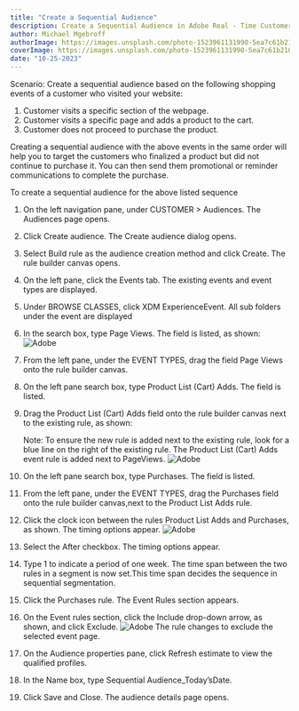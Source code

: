 ```yaml
---
title: "Create a Sequential Audience"
description: Create a Sequential Audience in Adobe Real - Time Customer Data.
author: Michael Mgebroff
authorImage: https://images.unsplash.com/photo-1523961131990-5ea7c61b2107?auto=format&fit=crop&q=80&w=2048&ixlib=rb-4.0.3&ixid=M3wxMjA3fDB8MHxwaG90by1wYWdlfHx8fGVufDB8fHx8fA%3D%3D
coverImage: https://images.unsplash.com/photo-1523961131990-5ea7c61b2107?auto=format&fit=crop&q=80&w=2048&ixlib=rb-4.0.3&ixid=M3wxMjA3fDB8MHxwaG90by1wYWdlfHx8fGVufDB8fHx8fA%3D%3D
date: "10-25-2023"
---
```


Scenario: Create a sequential audience based on the following shopping events of a customer who visited your website:

1. Customer visits a specific section of the webpage.
2. Customer visits a specific page and adds a product to the cart.
3. Customer does not proceed to purchase the product.

Creating a sequential audience with the above events in the same order will help you to target the customers who finalized a product but did not continue to purchase it. You can then send them promotional or reminder communications to complete the purchase.

To create a sequential audience for the above listed sequence

1. On the left navigation pane, under CUSTOMER > Audiences. The Audiences page opens.
2. Click Create audience. The Create audience dialog opens.
3. Select Build rule as the audience creation method and click Create. The rule builder canvas opens.
4. On the left pane, click the Events tab. The existing events and event types are displayed.
5. Under BROWSE CLASSES, click XDM ExperienceEvent. All sub folders under the event are displayed
6. In the search box, type Page Views. The field is listed, as shown:
   ![Adobe](/images/segments/segments20.png "Compose Audience by Building Rule")
7. From the left pane, under the EVENT TYPES, drag the field Page Views onto the rule builder canvas.
8. On the left pane search box, type Product List (Cart) Adds. The field is listed.
9. Drag the Product List (Cart) Adds field onto the rule builder canvas next to the existing rule, as shown:

   Note: To ensure the new rule is added next to the existing rule, look for a blue line on the right of the existing rule. The Product List (Cart) Adds event rule is added next to PageViews.
   ![Adobe](/images/segments/segments21.png "Compose Audience by Building Rule")

10. On the left pane search box, type Purchases. The field is listed.
11. From the left pane, under the EVENT TYPES, drag the Purchases field onto the rule builder canvas,next to the Product List Adds rule.
12. Click the clock icon between the rules Product List Adds and Purchases, as shown. The timing options appear.
    ![Adobe](/images/segments/segments22.png "Compose Audience by Building Rule")
13. Select the After checkbox. The timing options appear.
14. Type 1 to indicate a period of one week. The time span between the two rules in a segment is now set.This time span decides the sequence in sequential segmentation.
15. Click the Purchases rule. The Event Rules section appears.
16. On the Event rules section, click the Include drop-down arrow, as shown, and click Exclude.
    ![Adobe](/images/segments/segments23.png "Compose Audience by Building Rule")
    The rule changes to exclude the selected event page.
17. On the Audience properties pane, click Refresh estimate to view the qualified profiles.
18. In the Name box, type Sequential Audience_Today’sDate.
19. Click Save and Close. The audience details page opens.
